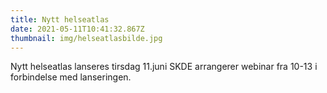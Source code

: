 ```yaml
---
title: Nytt helseatlas
date: 2021-05-11T10:41:32.867Z
thumbnail: img/helseatlasbilde.jpg
---
```

Nytt helseatlas lanseres tirsdag 11.juni SKDE arrangerer webinar fra 10-13 i forbindelse med lanseringen.